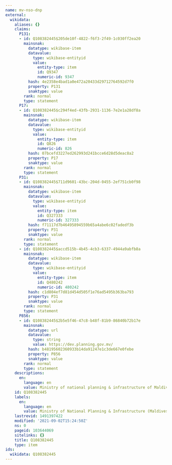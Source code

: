 ```yaml
---
name: mv-nso-dnp
external:
  wikidata:
    aliases: {}
    claims:
      P131:
      - id: Q108382445$205de10f-4822-f6f3-2f49-1c030ff2ea20
        mainsnak:
          datatype: wikibase-item
          datavalue:
            type: wikibase-entityid
            value:
              entity-type: item
              id: Q9347
              numeric-id: 9347
          hash: 4e2358e4bad1a0e472a20433d29712764592d7f0
          property: P131
          snaktype: value
        rank: normal
        type: statement
      P17:
      - id: Q108382445$c294f4ed-43fb-2931-1136-7e2e1a28df8a
        mainsnak:
          datatype: wikibase-item
          datavalue:
            type: wikibase-entityid
            value:
              entity-type: item
              id: Q826
              numeric-id: 826
          hash: 07bcefd3227ed262993d241bcce6d28d5deac8a2
          property: P17
          snaktype: value
        rank: normal
        type: statement
      P31:
      - id: Q108382445$711d9601-43bc-204d-0455-2ef751cb0f98
        mainsnak:
          datatype: wikibase-item
          datavalue:
            type: wikibase-entityid
            value:
              entity-type: item
              id: Q327333
              numeric-id: 327333
          hash: f71117d7b46495894559b65a4abe6c02fadedf3b
          property: P31
          snaktype: value
        rank: normal
        type: statement
      - id: Q108382445$accd515b-4b45-4cb3-6337-4944a9abfb8a
        mainsnak:
          datatype: wikibase-item
          datavalue:
            type: wikibase-entityid
            value:
              entity-type: item
              id: Q480242
              numeric-id: 480242
          hash: c1d804ef7d81d454d505f1e76ad5495b363ba793
          property: P31
          snaktype: value
        rank: normal
        type: statement
      P856:
      - id: Q108382445$2b5e5f46-47c8-b48f-81b9-86840b72b17e
        mainsnak:
          datatype: url
          datavalue:
            type: string
            value: https://dev.planning.gov.mv/
          hash: b48195602360933b14da91247e1c3de667e0febe
          property: P856
          snaktype: value
        rank: normal
        type: statement
    descriptions:
      en:
        language: en
        value: Ministry of national planning & infrastructure of Maldives
    id: Q108382445
    labels:
      en:
        language: en
        value: Ministry of National Planning & Infrastructure (Maldives)
    lastrevid: 1491397422
    modified: '2021-09-02T15:24:50Z'
    ns: 0
    pageid: 103644069
    sitelinks: {}
    title: Q108382445
    type: item
ids:
  wikidata: Q108382445
---
```

